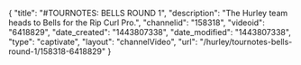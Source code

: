 {
    "title": "#TOURNOTES: BELLS ROUND 1",
    "description": "The Hurley team heads to Bells for the Rip Curl Pro.",
    "channelid": "158318",
    "videoid": "6418829",
    "date_created": "1443807338",
    "date_modified": "1443807338",
    "type": "captivate",
    "layout": "channelVideo",
    "url": "\/hurley\/tournotes-bells-round-1\/158318-6418829"
}